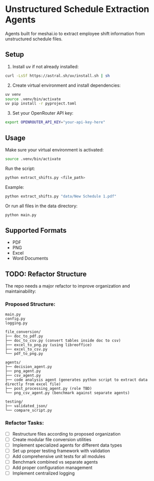# Unstructured Schedule Extraction Agents

Agents built for meshai.io to extract employee shift information from unstructured schedule files.

## Setup

1. Install uv if not already installed:
```bash
curl -LsSf https://astral.sh/uv/install.sh | sh
```

2. Create virtual environment and install dependencies:
```bash
uv venv
source .venv/bin/activate
uv pip install -r pyproject.toml
```

3. Set your OpenRouter API key:
```bash
export OPENROUTER_API_KEY="your-api-key-here"
```

## Usage

Make sure your virtual environment is activated:
```bash
source .venv/bin/activate
```

Run the script:
```bash
python extract_shifts.py <file_path>
```

Example:
```bash
python extract_shifts.py "data/New Schedule 1.pdf"
```

Or run all files in the data directory:
```bash
python main.py
```

## Supported Formats
- PDF
- PNG
- Excel
- Word Documents

## TODO: Refactor Structure

The repo needs a major refactor to improve organization and maintainability:

### Proposed Structure:
```
main.py
config.py
logging.py

file_conversion/
├── doc_to_pdf.py
├── doc_to_csv.py (convert tables inside doc to csv)
├── excel_to_png.py (using libreoffice)
├── excel_to_csv.py
└── pdf_to_png.py

agents/
├── decision_agent.py
├── png_agent.py
├── csv_agent.py
├── code analysis agent (generates python script to extract data directly from excel file)
├── post_processing_agent.py (role TBD)
└── png_csv_agent.py (benchmark against separate agents)

testing/
├── validated_json/
└── compare_script.py
```

### Refactor Tasks:
- [ ] Restructure files according to proposed organization
- [ ] Create modular file conversion utilities
- [ ] Implement specialized agents for different data types
- [ ] Set up proper testing framework with validation
- [ ] Add comprehensive unit tests for all modules
- [ ] Benchmark combined vs separate agents
- [ ] Add proper configuration management
- [ ] Implement centralized logging
